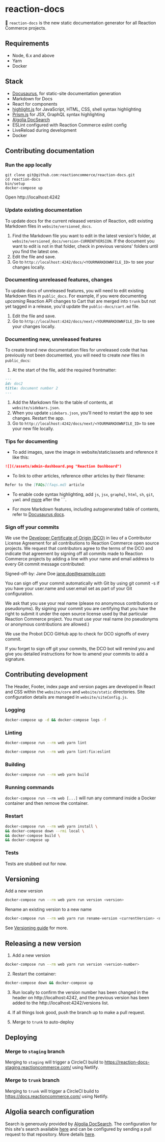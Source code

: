 # reaction-docs

📝 `reaction-docs` is the new static documentation generator for all Reaction Commerce projects.

## Requirements

- Node, 6.x and above
- Yarn
- Docker

## Stack

- [Docusaurus](https://github.com/facebook/docusaurus/), for static-site documentation generation
- Markdown for Docs
- React for components
- [highlight.js](https://github.com/isagalaev/highlight.js) for JavaScript, HTML, CSS, shell syntax highlighting
- [Prism.js](https://prismjs.com/) for JSX, GraphQL syntax highlighting
- [Algolia DocSearch](https://community.algolia.com/docsearch/)
- ESLint configured with Reaction Commerce eslint config
- LiveReload during development
- Docker

## Contributing documentation

### Run the app locally

```
git clone git@github.com:reactioncommerce/reaction-docs.git
cd reaction-docs
bin/setup
docker-compose up
```

Open http://localhost:4242

### Update existing documentation

To update docs for the current released version of Reaction, edit existing Markdown files in `website/versioned_docs`.

1. Find the Markdown file you want to edit in the latest version's folder, at `website/versioned_docs/version-CURRENTVERSION`. If the document you want to edit is not in that folder, check in previous versions' folders until you find the latest one.
1. Edit the file and save.
1. Go to `http://localhost:4242/docs/<YOURMARKDOWNFILE_ID>` to see your changes locally.

### Documenting unreleased features, changes

To update docs of unreleased features, you will need to edit existing Markdown files in `public_docs`. For example, if you were documenting *upcoming* Reaction API changes to Cart that are merged into `trunk` but not yet tagged in a release, you'd update the `public-docs/cart.md` file.

1. Edit the file and save.
1. Go to `http://localhost:4242/docs/next/<YOURMARKDOWNFILE_ID>` to see your changes locally.

### Documenting new, unreleased features

To create brand new documentation files for unreleased code that has previously not been documented, you will need to create *new* files in `public_docs`:

1. At the start of the file, add the required frontmatter:
```md
---
id: doc2
title: document number 2
---
```
1. Add the Markdown file to the table of contents, at `website/sidebars.json`.
1. When you update `sidebars.json`, you'll need to restart the app to see changes. Restart the app.
1. Go to `http://localhost:4242/docs/next/<YOURMARKDOWNFILE_ID>` to see your new file locally.

### Tips for documenting

- To add images, save the image in website/static/assets and reference it like this:

```md
![](/assets/admin-dashboard.png "Reaction Dashboard")
```

- To link to other articles, reference other articles by their filename:

```md
Refer to the [FAQs](faqs.md) article
```

- To enable code syntax highlighting, add `js`, `jsx`, `graphql`, `html`, `sh`, `git`, `yaml` and [more](https://github.com/reactioncommerce/reaction-docs-static/issues/47) after the ```.

- For more Markdown features, including autogenerated table of contents, refer to [Docusaurus docs](https://docusaurus.io/docs/en/doc-markdown.html).

### Sign off your commits

We use the [Developer Certificate of Origin (DCO)](https://developercertificate.org/) in lieu of a Contributor License Agreement for all contributions to Reaction Commerce open source projects. We request that contributors agree to the terms of the DCO and indicate that agreement by signing off all commits made to Reaction Commerce projects by adding a line with your name and email address to every Git commit message contributed:

Signed-off-by: Jane Doe <jane.doe@example.com>

You can sign off your commit automatically with Git by using git commit -s if you have your user.name and user.email set as part of your Git configuration.

We ask that you use your real name (please no anonymous contributions or pseudonyms). By signing your commit you are certifying that you have the right to submit it under the open source license used by that particular Reaction Commerce project. You must use your real name (no pseudonyms or anonymous contributions are allowed.)

We use the Probot DCO GitHub app to check for DCO signoffs of every commit.

If you forget to sign off git your commits, the DCO bot will remind you and give you detailed instructions for how to amend your commits to add a signature.

## Contributing development

The Header, Footer, index page and version pages are developed in React and CSS within the `website/core` and `website/static` directories. Site configuration details are managed in `website/siteConfig.js`.

### Logging

```sh
docker-compose up -d && docker-compose logs -f
```

### Linting

```sh
docker-compose run --rm web yarn lint
```

```sh
docker-compose run --rm web yarn lint:fix:eslint
```

### Building

```sh
docker-compose run --rm web yarn build
```

### Running commands

`docker-compose run --rm web [...]` will run any command inside a Docker container and then remove the container.

### Restart

```sh
docker-compose run --rm web yarn install \
&& docker-compose down --rmi local \
&& docker-compose build \
&& docker-compose up
```

### Tests

Tests are stubbed out for now.

## Versioning

Add a new version

```sh
docker-compose run --rm web yarn run version <version>
```

Rename an existing version to a new name

```sh
docker-compose run --rm web yarn run rename-version <currentVersion> <newVersion>
```

See [Versioning guide](https://docusaurus.io/docs/en/1.1.4/versioning.html) for more.

## Releasing a new version

1. Add a new version

```sh
docker-compose run --rm web yarn run version <version-number>
```

2. Restart the container:

```sh
docker-compose down && docker-compose up
```

3. Run locally to confirm the version number has been changed in the header on http://localhost:4242, and the previous version has been added to the http://localhost:4242/versions list.

4. If all things look good, push the branch up to make a pull request.

5. Merge to `trunk` to auto-deploy

## Deploying

### Merge to `staging` branch

Merging to `staging` will trigger a CircleCI build to https://reaction-docs-staging.reactioncommerce.com/ using Netlify.

### Merge to `trunk`  branch

Merging to `trunk`  will trigger a CircleCI build to https://docs.reactioncommerce.com/ using Netlify.

## Algolia search configuration

Search is generously provided by [Algolia DocSearch](https://community.algolia.com/docsearch/what-is-docsearch.html). The configuration for this site's search available [here](https://github.com/algolia/docsearch-configs/blob/master/configs/reactioncommerce.json) and can be configured by sending a pull request to that repository. More details [here](https://community.algolia.com/docsearch/config-file.html).
